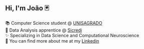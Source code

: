## Hi, I'm João 🃏

📚 Computer Science student @ [UNISAGRADO](https://unisagrado.edu.br)<br/>
🧠 Data Analysis apprentice @ [Sicredi](https://www.sicredi.com.br/coop/centro-oeste-paulista/)<br/>
✨ Specializing in Data Science and Computational Neuroscience<br/>
📧 You can find more about me at my [Linkedin](www.linkedin.com/in/joaobruschi/)

